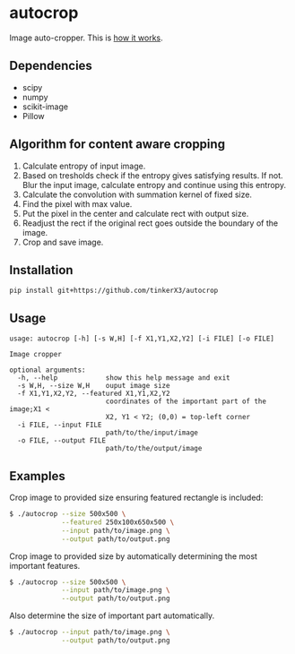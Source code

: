 autocrop
========

Image auto-cropper. This is [how it works][how].

[how]: http://nbviewer.ipython.org/github/tinkerX3/autocrop/blob/master/doc/autocrop.ipynb

Dependencies
------------

* scipy
* numpy
* scikit-image
* Pillow


Algorithm for content aware cropping
------------------------------------

1. Calculate entropy of input image.
2. Based on tresholds check if the entropy gives satisfying results. If
   not. Blur the input image, calculate entropy and continue using this
   entropy.
3. Calculate the convolution with summation kernel of fixed size.
4. Find the pixel with max value.
5. Put the pixel in the center and calculate rect with output size.
6. Readjust the rect if the original rect goes outside the boundary of
   the image.
7. Crop and save image.

Installation
------------

```
pip install git+https://github.com/tinkerX3/autocrop
```

Usage
-----

```
usage: autocrop [-h] [-s W,H] [-f X1,Y1,X2,Y2] [-i FILE] [-o FILE]

Image cropper

optional arguments:
  -h, --help            show this help message and exit
  -s W,H, --size W,H    ouput image size
  -f X1,Y1,X2,Y2, --featured X1,Y1,X2,Y2
                        coordinates of the important part of the image;X1 <
                        X2, Y1 < Y2; (0,0) = top-left corner
  -i FILE, --input FILE
                        path/to/the/input/image
  -o FILE, --output FILE
                        path/to/the/output/image
```

Examples
--------

Crop image to provided size ensuring featured rectangle is included:
```bash
$ ./autocrop --size 500x500 \
             --featured 250x100x650x500 \
             --input path/to/image.png \
             --output path/to/output.png
```

Crop image to provided size by automatically determining the most
important features.
```bash
$ ./autocrop --size 500x500 \
             --input path/to/image.png \
             --output path/to/output.png
```

Also determine the size of important part automatically.
```bash
$ ./autocrop --input path/to/image.png \
             --output path/to/output.png
```

